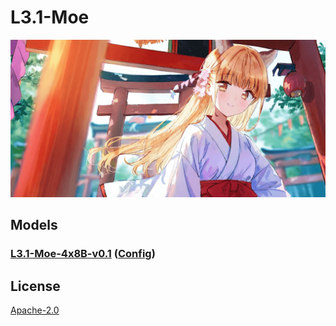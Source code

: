 # L3.1-Moe

![cover](./cover/v0.2.png)

## Models

### [L3.1-Moe-4x8B-v0.1](https://huggingface.co/moeru-ai/L3.1-Moe-4x8B-v0.1) ([Config](./cfg/4x8b-v0.1.yml))

## License

[Apache-2.0](LICENSE)
